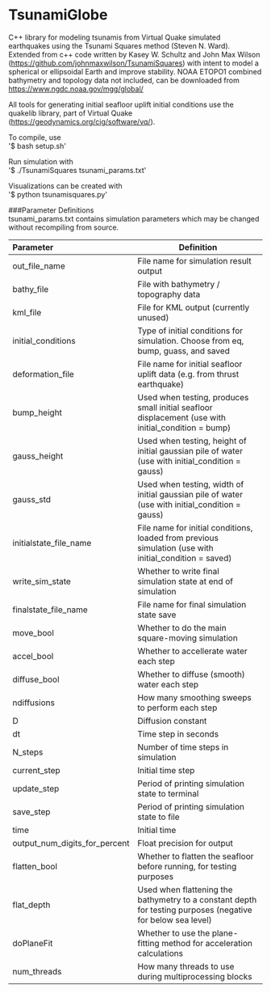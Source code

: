 # TsunamiGlobe
C++ library for modeling tsunamis from Virtual Quake simulated earthquakes using the Tsunami Squares method (Steven N. Ward).  Extended from c++ code written by Kasey W. Schultz and John Max Wilson (<https://github.com/johnmaxwilson/TsunamiSquares>) with intent to model a spherical or ellipsoidal Earth and improve stability.  NOAA ETOPO1 combined bathymetry and topology data not included, can be downloaded from <https://www.ngdc.noaa.gov/mgg/global/>
 
All tools for generating initial seafloor uplift initial conditions use the quakelib library, part of Virtual Quake (<https://geodynamics.org/cig/software/vq/>).


To compile, use  
'$ bash setup.sh'

Run simulation with  
'$ ./TsunamiSquares tsunami_params.txt'

Visualizations can be created with  
'$ python tsunamisquares.py'


###Parameter Definitions  
tsunami_params.txt contains simulation parameters which may be changed without recompiling from source.

|  Parameter | Definition |  
|:-----------|-----------|  
|out\_file\_name | File name for simulation result output|
|bathy\_file | File with bathymetry / topography data|
|kml\_file | File for KML output (currently unused)|
|initial\_conditions | Type of initial conditions for simulation. Choose from eq, bump, guass, and saved|
|deformation\_file | File name for initial seafloor uplift data (e.g. from thrust earthquake)|
|bump\_height | Used when testing, produces small initial seafloor displacement (use with initial\_condition  = bump)|
|gauss\_height | Used when testing, height of initial gaussian pile of water (use with initial\_condition  = gauss)|
|gauss\_std | Used when testing, width of initial gaussian pile of water (use with initial\_condition  = gauss)|
|initialstate\_file\_name | File name for initial conditions, loaded from previous simulation (use with initial\_condition  = saved)|
|write\_sim\_state | Whether to write final simulation state at end of simulation|
|finalstate\_file\_name	| File name for final simulation state save|
|move\_bool | Whether to do the main square-moving simulation|
|accel\_bool | Whether to accellerate water each step|
|diffuse\_bool | Whether to diffuse (smooth) water each step|
|ndiffusions | How many smoothing sweeps to perform each step|
|D | Diffusion constant|
|dt | Time step in seconds|
|N\_steps | Number of time steps in simulation|
|current\_step | Initial time step|
|update\_step | Period of printing simulation state to terminal|
|save\_step | Period of printing simulation state to file|
|time | Initial time|
|output\_num\_digits\_for\_percent |Float precision for output|
|flatten\_bool | Whether to flatten the seafloor before running, for testing purposes|
|flat\_depth | Used when flattening the bathymetry to a constant depth for testing purposes (negative for below sea level)|
|doPlaneFit | Whether to use the plane-fitting method for acceleration calculations|
|num\_threads | How many threads to use during multiprocessing blocks|
